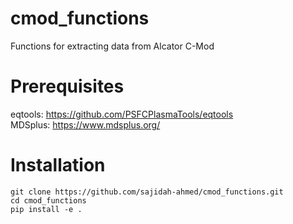 # cmod_functions
Functions for extracting data from Alcator C-Mod

# Prerequisites
eqtools: https://github.com/PSFCPlasmaTools/eqtools \
MDSplus: https://www.mdsplus.org/


# Installation
```
git clone https://github.com/sajidah-ahmed/cmod_functions.git
cd cmod_functions
pip install -e .

```
